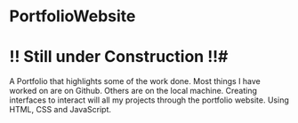# PortfolioWebsite
# !! Still under Construction !!#
A Portfolio that highlights some of the work done. Most things I have worked on are on Github. Others are on the local machine.
Creating interfaces to interact will all my projects through the portfolio website. 
Using HTML, CSS and JavaScript. 
